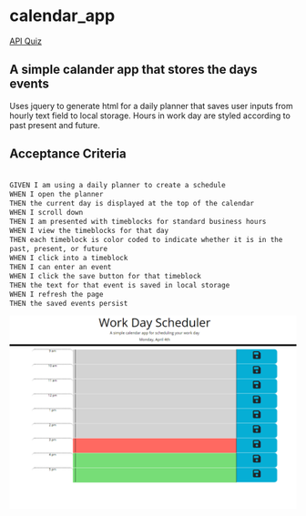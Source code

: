 # calendar_app

[API Quiz](https://trv893.github.io/calendar_app/)

## A simple calander app that stores the days events

Uses jquery to generate html for a daily planner that saves user inputs from hourly text field to local storage. Hours in work day are styled according to past present and future.
## Acceptance Criteria

```

GIVEN I am using a daily planner to create a schedule
WHEN I open the planner
THEN the current day is displayed at the top of the calendar
WHEN I scroll down
THEN I am presented with timeblocks for standard business hours
WHEN I view the timeblocks for that day
THEN each timeblock is color coded to indicate whether it is in the past, present, or future
WHEN I click into a timeblock
THEN I can enter an event
WHEN I click the save button for that timeblock
THEN the text for that event is saved in local storage
WHEN I refresh the page
THEN the saved events persist
```
![example](./assets/example.PNG)